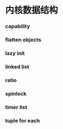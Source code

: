 
# 内核数据结构


### capability



### flatten objects


### lazy init



### linked list



### ratio


### spinlock


### timer list


### tuple for each


